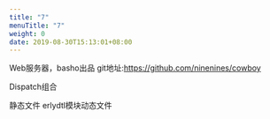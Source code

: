 ```yaml
---
title: "7"
menuTitle: "7"
weight: 0
date: 2019-08-30T15:13:01+08:00
---
```


Web服务器，basho出品
git地址:https://github.com/ninenines/cowboy


Dispatch组合

静态文件
erlydtl模块动态文件

